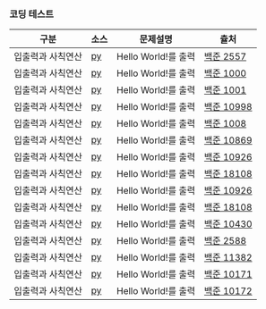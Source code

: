 ### 코딩 테스트

|구분|소스|문제설명|츌처|
|--|--|--|--|
|입출력과 사칙연산|[py](./docs/codingtests/2557.py)|Hello World!를 출력|[백준 2557](https://www.acmicpc.net/problem/2557)|
|입출력과 사칙연산|[py](./docs/codingtests/1000.py)|Hello World!를 출력|[백준 1000](https://www.acmicpc.net/problem/1000)|
|입출력과 사칙연산|[py](./docs/codingtests/1001.py)|Hello World!를 출력|[백준 1001](https://www.acmicpc.net/problem/1001)|
|입출력과 사칙연산|[py](./docs/codingtests/10998.py)|Hello World!를 출력|[백준 10998](https://www.acmicpc.net/problem/10998)|
|입출력과 사칙연산|[py](./docs/codingtests/1008.py)|Hello World!를 출력|[백준 1008](https://www.acmicpc.net/problem/1008)|
|입출력과 사칙연산|[py](./docs/codingtests/10869.py)|Hello World!를 출력|[백준 10869](https://www.acmicpc.net/problem/10869)|
|입출력과 사칙연산|[py](./docs/codingtests/10926.py)|Hello World!를 출력|[백준 10926](https://www.acmicpc.net/problem/10926)|
|입출력과 사칙연산|[py](./docs/codingtests/18108.py)|Hello World!를 출력|[백준 18108](https://www.acmicpc.net/problem/18108)|
|입출력과 사칙연산|[py](./docs/codingtests/10926.py)|Hello World!를 출력|[백준 10926](https://www.acmicpc.net/problem/10926)|
|입출력과 사칙연산|[py](./docs/codingtests/18108.py)|Hello World!를 출력|[백준 18108](https://www.acmicpc.net/problem/18108)|
|입출력과 사칙연산|[py](./docs/codingtests/10430.py)|Hello World!를 출력|[백준 10430](https://www.acmicpc.net/problem/10430)|
|입출력과 사칙연산|[py](./docs/codingtests/2588.py)|Hello World!를 출력|[백준 2588](https://www.acmicpc.net/problem/2588)|
|입출력과 사칙연산|[py](./docs/codingtests/11382.py)|Hello World!를 출력|[백준 11382](https://www.acmicpc.net/problem/11382)|
|입출력과 사칙연산|[py](./docs/codingtests/10171.py)|Hello World!를 출력|[백준 10171](https://www.acmicpc.net/problem/10171)|
|입출력과 사칙연산|[py](./docs/codingtests/10172.py)|Hello World!를 출력|[백준 10172](https://www.acmicpc.net/problem/10172)|



